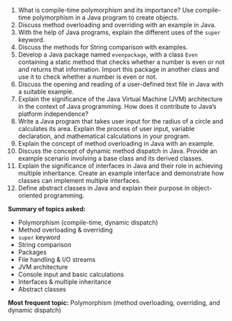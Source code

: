 1. What is compile-time polymorphism and its importance? Use compile-time polymorphism in a Java program to create objects.
2. Discuss method overloading and overriding with an example in Java.
3. With the help of Java programs, explain the different uses of the `super` keyword.
4. Discuss the methods for String comparison with examples.
5. Develop a Java package named `evenpackage`, with a class `Even` containing a static method that checks whether a number is even or not and returns that information. Import this package in another class and use it to check whether a number is even or not.
6. Discuss the opening and reading of a user-defined text file in Java with a suitable example.
7. Explain the significance of the Java Virtual Machine (JVM) architecture in the context of Java programming. How does it contribute to Java’s platform independence?
8. Write a Java program that takes user input for the radius of a circle and calculates its area. Explain the process of user input, variable declaration, and mathematical calculations in your program.
9. Explain the concept of method overloading in Java with an example.
10. Discuss the concept of dynamic method dispatch in Java. Provide an example scenario involving a base class and its derived classes.
11. Explain the significance of interfaces in Java and their role in achieving multiple inheritance. Create an example interface and demonstrate how classes can implement multiple interfaces.
12. Define abstract classes in Java and explain their purpose in object-oriented programming.

**Summary of topics asked:**

* Polymorphism (compile-time, dynamic dispatch)
* Method overloading & overriding
* `super` keyword
* String comparison
* Packages
* File handling & I/O streams
* JVM architecture
* Console input and basic calculations
* Interfaces & multiple inheritance
* Abstract classes

**Most frequent topic:** Polymorphism (method overloading, overriding, and dynamic dispatch)
